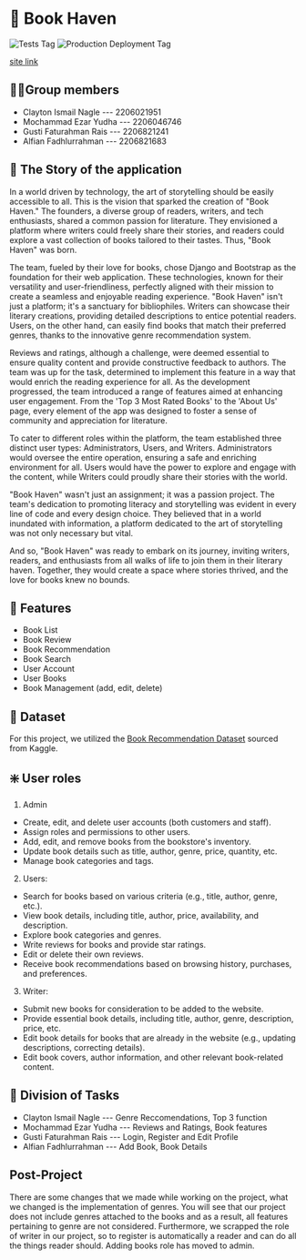 # 📖 Book Haven

[tests tag]: https://github.com/PBPK6/BookHaven/actions/workflows/test.yml/badge.svg?branch=main
[production deployment tag]: https://github.com/PBPK6/BookHaven/actions/workflows/pbp-deploy.yml/badge.svg?branch=main
[site link]: http://bookhaven-k6-tk.pbp.cs.ui.ac.id

![Tests Tag]
![Production Deployment Tag]

[site link]

## 👨‍💻Group members
- Clayton Ismail Nagle --- 2206021951
- Mochammad Ezar Yudha --- 2206046746
- Gusti Faturahman Rais --- 2206821241
- Alfian Fadhlurrahman --- 2206821683

## 📜 The Story of the application

In a world driven by technology, the art of storytelling should be easily accessible to all. This is the vision that sparked the creation of "Book Haven." The founders, a diverse group of readers, writers, and tech enthusiasts, shared a common passion for literature. They envisioned a platform where writers could freely share their stories, and readers could explore a vast collection of books tailored to their tastes. Thus, "Book Haven" was born.

The team, fueled by their love for books, chose Django and Bootstrap as the foundation for their web application. These technologies, known for their versatility and user-friendliness, perfectly aligned with their mission to create a seamless and enjoyable reading experience. "Book Haven" isn't just a platform; it's a sanctuary for bibliophiles. Writers can showcase their literary creations, providing detailed descriptions to entice potential readers. Users, on the other hand, can easily find books that match their preferred genres, thanks to the innovative genre recommendation system.

Reviews and ratings, although a challenge, were deemed essential to ensure quality content and provide constructive feedback to authors. The team was up for the task, determined to implement this feature in a way that would enrich the reading experience for all. As the development progressed, the team introduced a range of features aimed at enhancing user engagement. From the 'Top 3 Most Rated Books' to the 'About Us' page, every element of the app was designed to foster a sense of community and appreciation for literature.

To cater to different roles within the platform, the team established three distinct user types: Administrators, Users, and Writers. Administrators would oversee the entire operation, ensuring a safe and enriching environment for all. Users would have the power to explore and engage with the content, while Writers could proudly share their stories with the world.

"Book Haven" wasn't just an assignment; it was a passion project. The team's dedication to promoting literacy and storytelling was evident in every line of code and every design choice. They believed that in a world inundated with information, a platform dedicated to the art of storytelling was not only necessary but vital.

And so, "Book Haven" was ready to embark on its journey, inviting writers, readers, and enthusiasts from all walks of life to join them in their literary haven. Together, they would create a space where stories thrived, and the love for books knew no bounds.

## 📲 Features
- Book List
- Book Review
- Book Recommendation
- Book Search
- User Account
- User Books
- Book Management (add, edit, delete)

## 📘 Dataset
For this project, we utilized the [Book Recommendation Dataset](https://www.kaggle.com/datasets/arashnic/book-recommendation-dataset) sourced from Kaggle.

## ❇️ User roles
1. Admin
- Create, edit, and delete user accounts (both customers and staff).
- Assign roles and permissions to other users.
- Add, edit, and remove books from the bookstore's inventory.
- Update book details such as title, author, genre, price, quantity, etc.
- Manage book categories and tags.

2. Users:
- Search for books based on various criteria (e.g., title, author, genre, etc.).
- View book details, including title, author, price, availability, and description.
- Explore book categories and genres.
- Write reviews for books and provide star ratings.
- Edit or delete their own reviews.
- Receive book recommendations based on browsing history, purchases, and preferences.

3. Writer:
- Submit new books for consideration to be added to the website.
- Provide essential book details, including title, author, genre, description, price, etc.
- Edit book details for books that are already in the website (e.g., updating descriptions, correcting details).
- Edit book covers, author information, and other relevant book-related content.

## 🤖 Division of Tasks

- Clayton Ismail Nagle --- Genre Reccomendations, Top 3 function
- Mochammad Ezar Yudha --- Reviews and Ratings, Book features
- Gusti Faturahman Rais --- Login, Register and Edit Profile
- Alfian Fadhlurrahman --- Add Book, Book Details

## Post-Project
There are some changes that we made while working on the project, what we changed is the implementation of genres. You will see that our project does not include genres attached to the books and as a result, all features pertaining to genre are not considered. Furthermore, we scrapped the role of writer in our project, so to register is automatically a reader and can do all the things reader should. Adding books role has moved to admin.